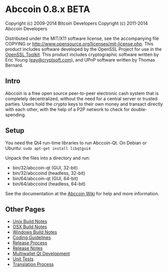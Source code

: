 Abccoin 0.8.x BETA
====================

Copyright (c) 2009-2014 Bitcoin Developers
Copyright (c) 2011-2014 Abccoin Developers

Distributed under the MIT/X11 software license, see the accompanying
file COPYING or http://www.opensource.org/licenses/mit-license.php.
This product includes software developed by the OpenSSL Project for use in the [OpenSSL Toolkit](http://www.openssl.org/). This product includes
cryptographic software written by Eric Young ([eay@cryptsoft.com](mailto:eay@cryptsoft.com)), and UPnP software written by Thomas Bernard.


Intro
---------------------
Abccoin is a free open source peer-to-peer electronic cash system that is
completely decentralized, without the need for a central server or trusted
parties.  Users hold the crypto keys to their own money and transact directly
with each other, with the help of a P2P network to check for double-spending.


Setup
---------------------
You need the Qt4 run-time libraries to run Abccoin-Qt. On Debian or Ubuntu:
	`sudo apt-get install libqtgui4`

Unpack the files into a directory and run:

- bin/32/abccoin-qt (GUI, 32-bit)
- bin/32/abccoind (headless, 32-bit)
- bin/64/abccoin-qt (GUI, 64-bit)
- bin/64/abccoind (headless, 64-bit)

See the documentation at the [Abccoin Wiki](http://abccoin.info)
for help and more information.


Other Pages
---------------------
- [Unix Build Notes](build-unix.md)
- [OSX Build Notes](build-osx.md)
- [Windows Build Notes](build-msw.md)
- [Coding Guidelines](coding.md)
- [Release Process](release-process.md)
- [Release Notes](release-notes.md)
- [Multiwallet Qt Development](multiwallet-qt.md)
- [Unit Tests](unit-tests.md)
- [Translation Process](translation_process.md)
